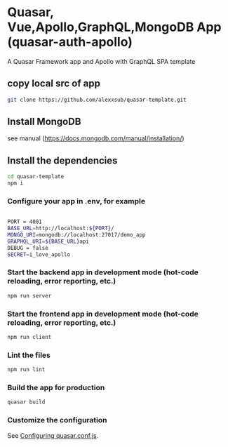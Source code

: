 # Quasar, Vue,Apollo,GraphQL,MongoDB App (quasar-auth-apollo)

A Quasar Framework app and Apollo with GraphQL SPA template

## copy local src of app

```bash
git clone https://github.com/alexxsub/quasar-template.git
```

## Install MongoDB

see manual (https://docs.mongodb.com/manual/installation/)

## Install the dependencies

```bash
cd quasar-template
npm i
```

### Configure your app in .env, for example

```bash

PORT = 4001
BASE_URL=http://localhost:${PORT}/
MONGO_URI=mongodb://localhost:27017/demo_app
GRAPHQL_URI=${BASE_URL}api
DEBUG = false
SECRET=i_love_apollo
```

### Start the backend app in development mode (hot-code reloading, error reporting, etc.)

```bash
npm run server
```

### Start the frontend app in development mode (hot-code reloading, error reporting, etc.)

```bash
npm run client
```

### Lint the files

```bash
npm run lint
```

### Build the app for production

```bash
quasar build
```

### Customize the configuration

See [Configuring quasar.conf.js](https://quasar.dev/quasar-cli/quasar-conf-js).
